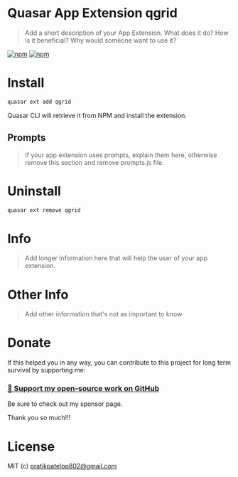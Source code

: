 # Quasar App Extension qgrid

> Add a short description of your App Extension. What does it do? How is it beneficial? Why would someone want to use it?

[![npm](https://img.shields.io/npm/v/quasar-app-extension-qgrid.svg?label=quasar-app-extension-qgrid)](https://www.npmjs.com/package/quasar-app-extension-qgrid)
[![npm](https://img.shields.io/npm/dt/quasar-app-extension-qgrid.svg)](https://www.npmjs.com/package/quasar-app-extension-qgrid)

# Install
```bash
quasar ext add qgrid
```
Quasar CLI will retrieve it from NPM and install the extension.

## Prompts

> If your app extension uses prompts, explain them here, otherwise remove this section and remove prompts.js file.

# Uninstall
```bash
quasar ext remove qgrid
```

# Info
> Add longer information here that will help the user of your app extension.

# Other Info
> Add other information that's not as important to know

# Donate

If this helped you in any way, you can contribute to this project for long term survival by supporting me:

### [💜 Support my open-source work on GitHub](https://github.com/sponsors/pratik227)

Be sure to check out my sponsor page.

Thank you so much!!!

# License
MIT (c) pratikpatelpp802@gmail.com
